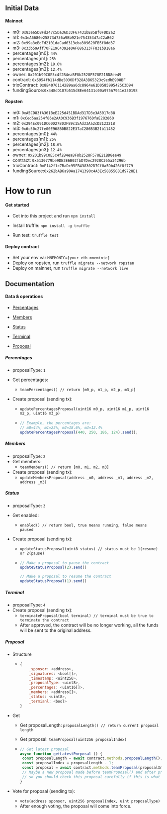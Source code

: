 ## Initial Data

#### Mainnet

- m0: `0x83e65DBFd247c5Da36D33F67431bE85Bf0FDD2a2`
- m1: `0x3eA6680e25873d736a9Bb921e754353d7aC2aB62`
- m2: `0x99a8eBdFd2101daCad6313eba309620FB5f8dd37`
- m3: `0x33b59Aff70FE19C4392e0AF686313FF831bD18a6`
- percentages[m0]: `44%`
- percentages[m1]: `25%`
- percentages[m2]: `18.6%`
- percentages[m3]: `12.4%`
- owner: `0x201b99C0E5c4f2B4eaBF8b2528F578E21BD8ee49`
- contract: `0x5954fb114dBe5030Df328A3B65323c9edbB908BF`
- trioContract: `0x8B40761142B9aa6dc8964e61D0585995425C3D94`
- fundingSource:`0x448dD187b515d8Ee64131c00a975A7941e330198`

#### Ropsten

- m0: `0xA5CD83fA361BeE225d451BDAd317D3e3A5017d88`
- m1: `0xCed5aa254f86e2AA0C936B3f197676DfaE282860`
- m2: `0x294Ec091DC60D27803F89c15Ad33Aa2cD212321B`
- m3: `0x6c50c27fe00E968B0B822E37aC286B3B21b11482`
- percentages[m0]: `44%`
- percentages[m1]: `25%`
- percentages[m2]: `18.6%`
- percentages[m3]: `12.4%`
- owner: `0x201b99C0E5c4f2B4eaBF8b2528F578E21BD8ee49`
- contract: `0x5130779be9DE2E6B02fbD7Dec2928C365a34296b`
- trioContract: `0xF142f1c7BaDc95FB438302D7Cf0a5Db426f8f779`
- fundingSource:`0x262bAB6a90Aa1741390c4A3Ec58855C81d9728E1`

# How to run

#### Get started

- Get into this project and run `npm install`

- Install truffle: `npm install -g truffle`

- Run test: `truffle test`

#### Deploy contract

- Set your env var `MNEMONIC=[your eth mneminic] `
- Deploy on ropsten, run `truffle migrate --network ropsten`
- Deploy on mainnet, run `truffle migrate --network live`



## Documentation

#### Data & operations

- [Percentages](#Percentages)

- [Members](#Members)

- [Status](#Status)

- [Terminal](#Terminal)

- [Proposal](#Proposal)

  

##### Percentages

- proposalType: `1`

- Get percentages:

  - `teamPercentages() // return [m0_p, m1_p, m2_p, m3_p] `

- Create proposal (sending tx):

  - `updatePercentagesProposal(uint16 m0_p, uint16 m1_p, uint16 m2_p, uint16 m3_p)`

  - ```javascript
    // Example, the percentages are:
    // m0=44%, m1=25%, m2=18.6%, m3=12.4%
    updatePercentagesProposal(440, 250, 186, 124).send();
    ```

##### Members

- proposalType: `2`
- Get members:
  - `teamMembers() // return [m0, m1, m2, m3] `
- Create proposal (sending tx):
  - `updateMembersProposal(address _m0, address _m1, address _m2, address _m3)`



##### Status

- proposalType: `3`

- Get enabled:

  - `enabled() // return bool, true means running, false means paused`

- Create proposal (sending tx):

  - `updateStatusProposal(uint8 status) // status must be 1(resume) or 2(pause)`

  - ```javascript
    // Make a proposal to pause the contract
    updateStatusProposal(2).send()
    
    // Make a proposal to resume the contract
    updateStatusProposal(1).send()
    ```

##### Terminal

- proposalType: `4`
- Create proposal (sending tx):
  - `terminateProposal(bool terminal) // terminal must be true to terminate the contract`
  - After approved, the contract will be no longer working, all the funds will be sent to the original address.

##### Proposal

- Structure

  - ```javascript
    {
        _sponsor: <address>,
        _signatures: <bool[]>,
        _timestamp: <uint256>,
        _proposalType: <uint8>,
        _percentages: <uint16[]>,
        _members: <address[]>,
        _status: <uint8>,
        _termianl: <bool>
    }
    ```


- Get

  - Get proposalLength: `proposalLength() // return current proposal length`
  - Get proposal: `teamProposal(uint256 proposalIndex)`

  - ```Javascript
    // Get latest proposal
    async function getLatestPorposal () {
     const proposalLength = await contract.methods.proposalLength().call();
     const proposalIndex = proposalLength - 1;
     const proposal = await contract.methods.teamProposal(proposalIndex).call();
     // Maybe a new proposal made before teamProposal() and after proposalLength(),
     // so you should check this proposal carefully if this is what you want.
    }
    
    ```


- Vote for proposal (sending tx):

  - `vote(address sponsor, uint256 proposalIndex, uint proposalType) `
  - After enough voting, the proposal will come into force.


